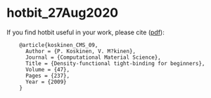 # hotbit_27Aug2020


If you find hotbit useful in your work, please cite ([pdf](http://users.jyu.fi/~pekkosk/resources/pdf/koskinen_CMS_09.pdf)):
```
    @article{koskinen_CMS_09,
      Author = {P. Koskinen, V. M?kinen},
      Journal = {Computational Material Science},
      Title = {Density-functional tight-binding for beginners},
      Volume = {47},
      Pages = {237},
      Year = {2009}
    }
```